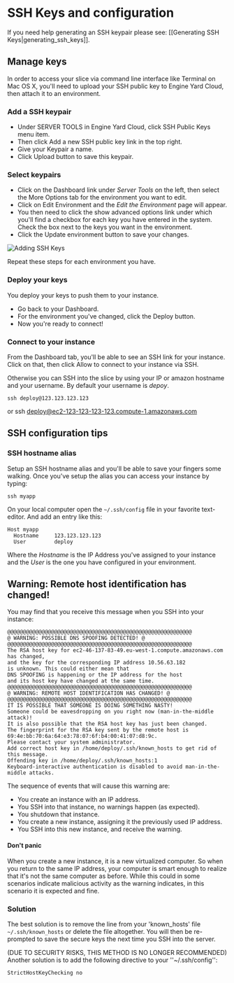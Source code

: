 # SSH Keys and configuration

If you need help generating an SSH keypair please see: [[Generating SSH Keys|generating_ssh_keys]].

## Manage keys

In order to access your slice via command line interface like Terminal on Mac OS X, you'll need to upload your SSH public key to Engine Yard Cloud, then attach it to an environment.

### Add a SSH keypair

  - Under SERVER TOOLS in Engine Yard Cloud, click SSH Public Keys menu item.
  - Then click Add a new SSH public key link in the top right.
  - Give your Keypair a name.
  - Click Upload button to save this keypair.

### Select keypairs

  - Click on the Dashboard link under *Server Tools* on the left, then select the More Options tab for the environment you want to edit.
  - Click on Edit Environment and the *Edit the Environment* page will appear.
  - You then need to click the show advanced options link under which you'll find a checkbox for each key you have entered in the system.  Check the box next to the keys you want in the environment.
  - Click the Update environment button to save your changes.

![Adding SSH Keys](images/manage_ssh_keys.jpg)

Repeat these steps for each environment you have.

### Deploy your keys

You deploy your keys to push them to your instance.

  - Go back to your Dashboard.
  - For the environment you've changed, click the Deploy button.
  - Now you're ready to connect!

### Connect to your instance

From the Dashboard tab, you'll be able to see an SSH link for your instance.  Click on that, then click Allow to connect to your instance via SSH.

Otherwise you can SSH into the slice by using your IP or amazon hostname and your username.  By default your username is *depoy*.

    ssh deploy@123.123.123.123
  or
    ssh deploy@ec2-123-123-123-123.compute-1.amazonaws.com

## SSH configuration tips

### SSH hostname alias

Setup an SSH hostname alias and you'll be able to save your fingers some walking.  Once you've setup the alias you can access your instance by typing:
    
    ssh myapp

On your local computer open the `~/.ssh/config` file in your favorite text-editor.  And add an entry like this:

    Host myapp
      Hostname     123.123.123.123
      User         deploy

Where the *Hostname* is the IP Address you've assigned to your instance and the *User* is the one you have configured in your environment.


## Warning: Remote host identification has changed!

You may find that you receive this message when you SSH into your instance:

    @@@@@@@@@@@@@@@@@@@@@@@@@@@@@@@@@@@@@@@@@@@@@@@@@@@@@@@@@@@ 
    @ WARNING: POSSIBLE DNS SPOOFING DETECTED! @ 
    @@@@@@@@@@@@@@@@@@@@@@@@@@@@@@@@@@@@@@@@@@@@@@@@@@@@@@@@@@@ 
    The RSA host key for ec2-46-137-83-49.eu-west-1.compute.amazonaws.com has changed, 
    and the key for the corresponding IP address 10.56.63.182 
    is unknown. This could either mean that 
    DNS SPOOFING is happening or the IP address for the host 
    and its host key have changed at the same time. 
    @@@@@@@@@@@@@@@@@@@@@@@@@@@@@@@@@@@@@@@@@@@@@@@@@@@@@@@@@@@ 
    @ WARNING: REMOTE HOST IDENTIFICATION HAS CHANGED! @ 
    @@@@@@@@@@@@@@@@@@@@@@@@@@@@@@@@@@@@@@@@@@@@@@@@@@@@@@@@@@@ 
    IT IS POSSIBLE THAT SOMEONE IS DOING SOMETHING NASTY! 
    Someone could be eavesdropping on you right now (man-in-the-middle attack)! 
    It is also possible that the RSA host key has just been changed. 
    The fingerprint for the RSA key sent by the remote host is 
    69:4e:bb:70:6a:64:e3:78:07:6f:b4:00:41:07:d8:9c. 
    Please contact your system administrator. 
    Add correct host key in /home/deploy/.ssh/known_hosts to get rid of this message. 
    Offending key in /home/deploy/.ssh/known_hosts:1 
    Keyboard-interactive authentication is disabled to avoid man-in-the-middle attacks.

The sequence of events that will cause this warning are:

  - You create an instance with an IP address.
  - You SSH into that instance, no warnings happen (as expected).
  - You shutdown that instance.
  - You create a new instance, assigning it the previously used IP address.
  - You SSH into this new instance, and receive the warning.

#### Don't panic

When you create a new instance, it is a new virtualized computer.  So when you return to the same IP address, your computer is smart enough to realize that it's not the same computer as before.  While this could in some scenarios indicate malicious activity as the warning indicates, in this scenario it is expected and fine.

### Solution

The best solution is to remove the line from your 'known_hosts' file `~/.ssh/known_hosts` or delete the file altogether. You will then be re-prompted to save the secure keys the next time you SSH into the server.

(DUE TO SECURITY RISKS, THIS METHOD IS NO LONGER RECOMMENDED) Another solution is to add the following directive to your ''~/.ssh/config'':

    StrictHostKeyChecking no

